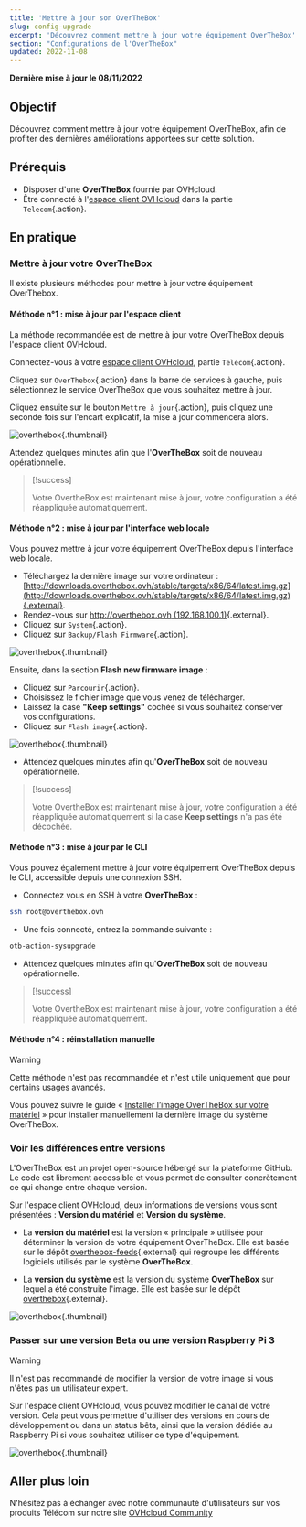 ```yaml
---
title: 'Mettre à jour son OverTheBox'
slug: config-upgrade
excerpt: 'Découvrez comment mettre à jour votre équipement OverTheBox'
section: "Configurations de l'OverTheBox"
updated: 2022-11-08
---
```


**Dernière mise à jour le 08/11/2022**

## Objectif

Découvrez comment mettre à jour votre équipement OverTheBox, afin de profiter des dernières améliorations apportées sur cette solution.

## Prérequis

- Disposer d'une **OverTheBox** fournie par OVHcloud.
- Être connecté à l'[espace client OVHcloud](https://www.ovh.com/auth?onsuccess=https%3A%2F%2Fwww.ovhtelecom.fr%2Fmanager&ovhSubsidiary=fr)
dans la partie `Telecom`{.action}.

## En pratique

### Mettre à jour votre OverTheBox

Il existe plusieurs méthodes pour mettre à jour votre équipement OverThebox.

#### Méthode n°1 : mise à jour par l'espace client

La méthode recommandée est de mettre à jour votre OverTheBox depuis l'espace client OVHcloud.

Connectez-vous à votre [espace client OVHcloud](https://www.ovh.com/auth?onsuccess=https%3A%2F%2Fwww.ovhtelecom.fr%2Fmanager&ovhSubsidiary=fr), partie `Telecom`{.action}.

Cliquez sur `OverThebox`{.action} dans la barre de services à gauche, puis sélectionnez le service OverTheBox que vous souhaitez mettre à jour.

Cliquez ensuite sur le bouton `Mettre à jour`{.action}, puis cliquez une seconde fois sur l'encart explicatif, la mise à jour commencera alors.

![overthebox](images/upgrade-step1-2022.png){.thumbnail}

Attendez quelques minutes afin que l'**OverTheBox** soit de nouveau opérationnelle.

> [!success]
>
> Votre  OvertheBox  est maintenant mise à jour, votre configuration a été réappliquée automatiquement.
>

#### Méthode n°2 : mise à jour par l'interface web locale

Vous pouvez mettre à jour votre équipement OverTheBox depuis l'interface web locale.

- Téléchargez la dernière image sur votre ordinateur : [http://downloads.overthebox.ovh/stable/targets/x86/64/latest.img.gz](http://downloads.overthebox.ovh/stable/targets/x86/64/latest.img.gz){.external}.
- Rendez-vous sur [http://overthebox.ovh (192.168.100.1)](http://overthebox.ovh){.external}.
- Cliquez sur `System`{.action}.
- Cliquez sur `Backup/Flash Firmware`{.action}.

![overthebox](images/upgrade-method2-1.png){.thumbnail}

Ensuite, dans la section **Flash new firmware image** :

- Cliquez sur `Parcourir`{.action}.
- Choisissez le fichier image que vous venez de télécharger.
- Laissez la case **"Keep settings"** cochée si vous souhaitez conserver vos configurations.
- Cliquez sur `Flash image`{.action}.

![overthebox](images/upgrade-method2-2.png){.thumbnail}

- Attendez quelques minutes afin qu'**OverTheBox** soit de nouveau opérationnelle.

> [!success]
>
> Votre  OvertheBox  est maintenant mise à jour, votre configuration a été réappliquée automatiquement si la case **Keep settings** n'a pas été décochée.
>

#### Méthode n°3 : mise à jour par le CLI

Vous pouvez également mettre à jour votre équipement OverTheBox depuis le CLI, accessible depuis une connexion SSH.

- Connectez vous en SSH à votre **OverTheBox** :

```bash
ssh root@overthebox.ovh
```

- Une fois connecté, entrez la commande suivante :

```bash
otb-action-sysupgrade
```

- Attendez quelques minutes afin qu'**OverTheBox** soit de nouveau opérationnelle.

> [!success]
>
> Votre  OvertheBox  est maintenant mise à jour, votre configuration a été réappliquée automatiquement.
>

#### Méthode n°4 : réinstallation manuelle

> [!warning]
>
> Cette méthode n'est pas recommandée et n'est utile uniquement que pour certains usages avancés.
>

Vous pouvez suivre le guide « [Installer l’image OverTheBox sur votre matériel](../installer-limage-overthebox-sur-votre-materiel/) » pour installer manuellement la dernière image du système OverTheBox.


### Voir les différences entre versions

L'OverTheBox est un projet open-source hébergé sur la plateforme GitHub. Le code est librement accessible et vous permet de consulter concrètement ce qui change entre chaque version.

Sur l'espace client OVHcloud, deux informations de versions vous sont présentées : **Version du matériel** et **Version du système**.

- La **version du matériel** est la version « principale » utilisée pour déterminer la version de votre équipement OverTheBox. Elle est basée sur le dépôt [overthebox-feeds](https://github.com/ovh/overthebox-feeds/tags){.external} qui regroupe les différents logiciels utilisés par le système **OverTheBox**.

- La **version du système** est la version du système **OverTheBox** sur lequel a été construite l'image. Elle est basée sur le dépôt [overthebox](https://github.com/ovh/overthebox/tags){.external}.

![overthebox](images/upgrade-more1-2022.png){.thumbnail}

### Passer sur une version Beta ou une version Raspberry Pi 3

> [!warning]
>
> Il n'est pas recommandé de modifier la version de votre image si vous n'êtes pas un utilisateur expert.
>

Sur l'espace client OVHcloud, vous pouvez modifier le canal de votre version. Cela peut vous permettre d'utiliser des versions en cours de développement ou dans un status bêta, ainsi que la version dédiée au Raspberry Pi si vous souhaitez utiliser ce type d'équipement.

![overthebox](images/upgrade-more2-2022.png){.thumbnail}

## Aller plus loin

N'hésitez pas à échanger avec notre communauté d'utilisateurs sur vos produits Télécom sur notre site [OVHcloud Community](https://community.ovh.com/c/telecom)
